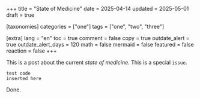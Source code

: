 +++
title = "State of Medicine"
date = 2025-04-14
updated = 2025-05-01
draft = true

[taxonomies]
categories = ["one"]
tags = ["one", "two", "three"]

[extra]
lang = "en"
toc = true
comment = false
copy = true
outdate_alert = true
outdate_alert_days = 120
math = false
mermaid = false
featured = false
reaction = false
+++

This is a post about the current _state of medicine_. This is a special `issue`.

```
test code
inserted here
```

Done.
